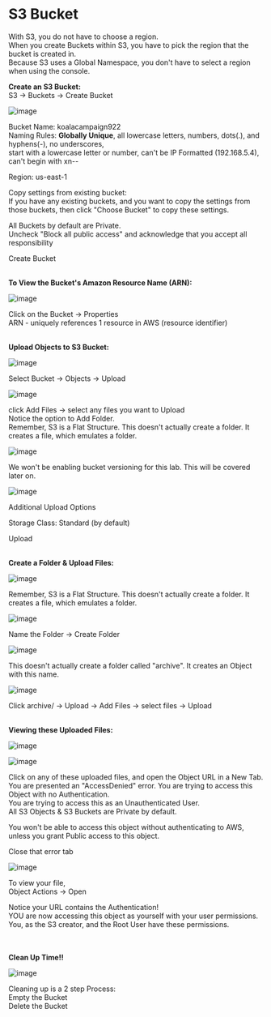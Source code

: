 # S3 Bucket

With S3, you do not have to choose a region. \
When you create Buckets within S3, you have to pick the region that the bucket is created in. \
Because S3 uses a Global Namespace, you don't have to select a region when using the console.

**Create an S3 Bucket:**\
S3 → Buckets → Create Bucket 

![image](https://user-images.githubusercontent.com/80132085/112653538-e82a8680-8e24-11eb-8ec3-4a3a4c33f512.png)

Bucket Name: koalacampaign922 \
Naming Rules: **Globally Unique**, all lowercase letters, numbers, dots(.), and hyphens(-), no underscores, \
start with a lowercase letter or number, can't be IP Formatted (192.168.5.4), can't begin with xn--

Region: us-east-1 

Copy settings from existing bucket: \
If you have any existing buckets, and you want to copy the settings from those buckets, then click "Choose Bucket" to copy these settings.

All Buckets by default are Private. \
Uncheck "Block all public access" and acknowledge that you accept all responsibility

Create Bucket

\
**To View the Bucket's Amazon Resource Name (ARN):**

![image](https://user-images.githubusercontent.com/80132085/112653438-ccbf7b80-8e24-11eb-8856-f27a3dc8273d.png)

Click on the Bucket → Properties \
ARN - uniquely references 1 resource in AWS (resource identifier)

\
**Upload Objects to S3 Bucket:**

![image](https://user-images.githubusercontent.com/80132085/112654458-cda4dd00-8e25-11eb-8e99-b4da5b9f135a.png)

Select Bucket → Objects → Upload


![image](https://user-images.githubusercontent.com/80132085/112654680-05138980-8e26-11eb-8221-e5a8c362da25.png)

click Add Files → select any files you want to Upload \
Notice the option to Add Folder. \
Remember, S3 is a Flat Structure. This doesn't actually create a folder. It creates a file, which emulates a folder.

![image](https://user-images.githubusercontent.com/80132085/112654937-4ad05200-8e26-11eb-9fd5-ccbc5a91dc84.png)

We won't be enabling bucket versioning for this lab. This will be covered later on.

![image](https://user-images.githubusercontent.com/80132085/112655733-1610ca80-8e27-11eb-93da-9914df381f6f.png)

Additional Upload Options

Storage Class: Standard (by default)

Upload

\
**Create a Folder & Upload Files:**

![image](https://user-images.githubusercontent.com/80132085/112656614-f4fca980-8e27-11eb-9dc2-2e1a33bc8787.png)

Remember, S3 is a Flat Structure. This doesn't actually create a folder. It creates a file, which emulates a folder.

![image](https://user-images.githubusercontent.com/80132085/112656736-11004b00-8e28-11eb-8be5-0455cc1b5c9c.png)

Name the Folder → Create Folder

![image](https://user-images.githubusercontent.com/80132085/112657127-781dff80-8e28-11eb-90c3-8d70a4360fe8.png)

This doesn't actually create a folder called "archive". It creates an Object with this name.

![image](https://user-images.githubusercontent.com/80132085/112657574-f37fb100-8e28-11eb-9058-a383352d7fcc.png)

Click archive/ → Upload → Add Files → select files → Upload

\
**Viewing these Uploaded Files:**

![image](https://user-images.githubusercontent.com/80132085/112658415-c1bb1a00-8e29-11eb-857f-c14476f060a6.png)

![image](https://user-images.githubusercontent.com/80132085/112658951-4d34ab00-8e2a-11eb-9c39-f2431b0ddffe.png)

Click on any of these uploaded files, and open the Object URL in a New Tab. \
You are presented an "AccessDenied" error. You are trying to access this Object with no Authentication. \
You are trying to access this as an Unauthenticated User. \
All S3 Objects & S3 Buckets are Private by default. 

You won't be able to access this object without authenticating to AWS, unless you grant Public access to this object.

Close that error tab

![image](https://user-images.githubusercontent.com/80132085/112659292-9ab11800-8e2a-11eb-90af-953444675a01.png)

To view your file, \
Object Actions → Open

Notice your URL contains the Authentication! \
YOU are now accessing this object as yourself with your user permissions. \
You, as the S3 creator, and the Root User have these permissions.

\
\
**Clean Up Time!!**

![image](https://user-images.githubusercontent.com/80132085/112660119-799cf700-8e2b-11eb-9f1f-af5bd4f24e18.png)

Cleaning up is a 2 step Process: \
Empty the Bucket \
Delete the Bucket














